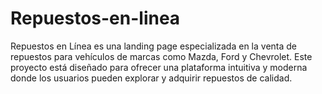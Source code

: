 # Repuestos-en-linea
Repuestos en Línea es una landing page especializada en la venta de repuestos para vehículos de marcas como Mazda, Ford y Chevrolet. Este proyecto está diseñado para ofrecer una plataforma intuitiva y moderna donde los usuarios pueden explorar y adquirir repuestos de calidad.
